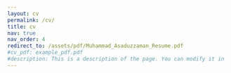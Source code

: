 ```yaml
---
layout: cv
permalink: /cv/
title: cv
nav: true
nav_order: 4
redirect_to: /assets/pdf/Muhammad_Asaduzzaman_Resume.pdf
#cv_pdf: example_pdf.pdf
#description: This is a description of the page. You can modify it in 'pages/_cv.md'. You can also change or remove the top pdf download button.
---
```

